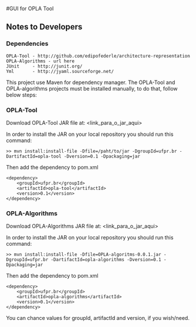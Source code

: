 #GUI for OPLA Tool

## Notes to Developers

### Dependencies

    OPLA-Tool - http://github.com/edipofederle/architecture-representation
    OPLA-Algorithms - url here
    JUnit     - http://junit.org/
    Yml       - http://jyaml.sourceforge.net/

This project use Maven for dependency manager. The OPLA-Tool and OPLA-algorithms projects must be installed manually, to do that, follow below steps:

### OPLA-Tool

Download OPLA-Tool JAR file at: <link_para_o_jar_aqui>

In order to install the JAR on your local repository you should run this command:
   
    >> mvn install:install-file -Dfile=/paht/to/jar -DgroupId=ufpr.br -DartifactId=opla-tool -Dversion=0.1 -Dpackaging=jar
  
Then add the dependency to pom.xml

    <dependency>
        <groupId>ufpr.br</groupId>
        <artifactId>opla-tool</artifactId>
        <version>0.1</version>
    </dependency>

### OPLA-Algorithms

Download OPLA-Algorithms JAR file at: <link_para_o_jar_aqui>

In order to install the JAR on your local repository you should run this command:
    
    >> mvn install:install-file -Dfile=OPLA-algoritms-0.0.1.jar -DgroupId=ufpr.br -DartifactId=opla-algorithms -Dversion=0.1 -Dpackaging=jar
    
Then add the dependency to pom.xml

    <dependency>
        <groupId>ufpr.br</groupId>
        <artifactId>opla-algorithms</artifactId>
        <version>0.1</version>
    </dependency>

You can chance values for groupId, artifactId and version, if you wish/need.
